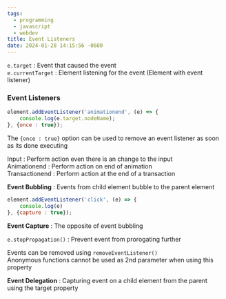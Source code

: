 ```yaml
---
tags:
  - programming
  - javascript
  - webdev
title: Event Listeners
date: 2024-01-28 14:15:56 -0600
---
```


`e.target` : Event that caused the event  
`e.currentTarget` : Element listening for the event (Element with event listener)

### Event Listeners

````js
element.addEventListener('animationend', (e) => {
	console.log(e.target.nodeName);
}, {once : true});
````

The `{once : true}` option can be used to remove an event listener as soon as its done executing

Input : Perform action even there is an change to the input  
Animationend : Perform action on end of animation  
Transactionend : Perform action at the end of a transaction

**Event Bubbling** : Events from child element bubble to the parent element

````js
element.addEventListener('click', (e) => {
	console.log(e)
}, {capture : true});
````

**Event Capture** : The opposite of event bubbling

`e.stopPropagation()` : Prevent event from prorogating further

Events can be removed using `removeEventListener()`  
Anonymous functions cannot be used as 2nd parameter when using this property

**Event Delegation** : Capturing event on a child element from the parent using the target property
